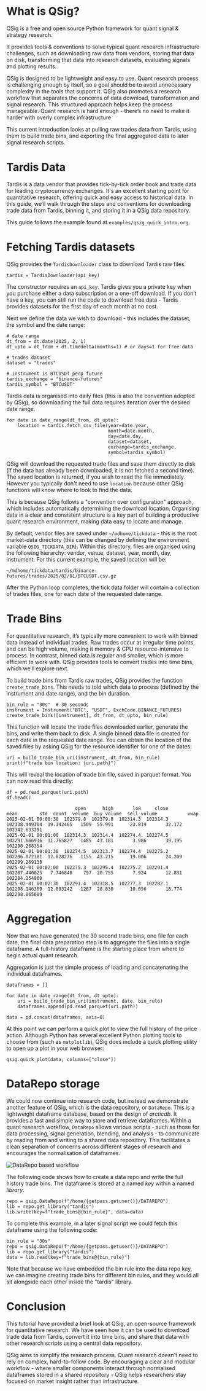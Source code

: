 # What is QSig?

QSig is a free and open source Python framework for quant signal & strategy
research.

It provides tools & conventions to solve typical quant research infrastructure
challenges, such as downloading raw data from vendors, storing that data on
disk, transforming that data into research datasets, evaluating signals and
plotting results.

QSig is designed to be lightweight and easy to use. Quant research process is
challenging enough by itself, so a goal should be to avoid unnecessary complexity
in the tools that support it.  QSig also promotes a research workflow that
separates the concerns of data download, transformation and signal
research. This structured approach helps keep the process manageable. Quant
research is hard enough - there’s no need to make it harder with overly complex
infrastructure

This current introduction looks at pulling raw trades data from Tardis, using
them to build trade bins, and exporting the final aggregated data to later
signal research scripts.


# Tardis Data

Tardis is a data vendor that provides tick-by-tick order book and trade data for
leading cryptocurrency exchanges. It's an excellent starting point for
quantitative research, offering quick and easy access to historical data. In
this guide, we’ll walk through the steps and conventions for downloading trade
data from Tardis, binning it, and storing it in a QSig data repository.

This guide follows the example found at `examples/qsig_quick_intro.org`

# Fetching Tardis datasets

QSig provides the `TardisDownloader` class to download Tardis raw files.

    tardis = TardisDownloader(api_key)

The constructor requires an `api_key`. Tardis gives you a private key when you
purchase either a data subscription or a one-off download.  If you don’t have a
key, you can still run the code to download free data - Tardis provides datasets
for the first day of each month at no cost.

Next we define the data we wish to download - this includes the dataset, the
symbol and the date range:

    # date range
    dt_from = dt.date(2025, 2, 1)
    dt_upto = dt_from + dt.timedelta(months=1) # or days=1 for free data

    # trades dataset
    dataset = "trades"

    # instrument is BTCUSDT perp future
    tardis_exchange = "binance-futures"
    tardis_symbol = "BTCUSDT"

Tardis data is organised into daily files (this is also the convention adopted
by QSig), so downloading the full data requires iteration over the desired date
range.

    for date in date_range(dt_from, dt_upto):
        location = tardis.fetch_csv_file(year=date.year,
                                         month=date.month,
                                         day=date.day,
                                         dataset=dataset,
                                         exchange=tardis_exchange,
                                         symbol=tardis_symbol)

QSig will download the requested trade files and save them directly to disk (if
the data has already been downloaded, it is not fetched a second time).  The
saved location is returned, if you wish to read the file immediately.  However
you typically don't need to use `location` because other QSig functions will know
where to look to find the data.

This is because QSig follows a "convention over configuration" approach, which
includes automatically determining the download location. Organising data in a
clear and consistent structure is a key part of building a productive quant
research environment, making data easy to locate and manage.

By default, vendor files are saved under `~/mdhome/tickdata` - this is the root
market-data directory (this can be changed by defining the environment variable
`QSIG_TICKDATA_DIR`). Within this directory, files are organised using the
following hierarchy: vendor, venue, dataset, year, month, day, instrument.  For
this current example, the saved location will be:

    ~/mdhome/tickdata/tardis/binance-futures/trades/2025/02/01/BTCUSDT.csv.gz

After the Python loop completes, the tick data folder will contain a collection
of trades files, one for each date of the requested date range.


# Trade Bins

For quantitative research, it’s typically more convenient to work with binned
data instead of individual trades.  Raw trades occur at irregular time points,
and can be high volume, making it memory & CPU resource-intensive to process. In
contrast, binned data is regular and smaller, which is more efficient to work
with. QSig provides tools to convert trades into time bins, which we’ll explore
next.

To build trade bins from Tardis raw trades, QSig provides the function
`create_trade_bins`. This needs to told which data to process (defined by the
instrument and date range), and the bin duration.

    bin_rule = "30s"  # 30 seconds
    instrument = Instrument("BTC", "USDT", ExchCode.BINANCE_FUTURES)
    create_trade_bins([instrument], dt_from, dt_upto, bin_rule)

This function will locate the trade files downloaded earlier, generate the bins,
and write them back to disk.  A single binned data file is created for each date
in the requested date range.  You can obtain the location of the saved files by
asking QSig for the resource identifier for one of the dates:

    uri = build_trade_bin_uri(instrument, dt_from, bin_rule)
    print(f"trade bin location: {uri.path}")

This will reveal the location of trade bin file, saved in parquet format.  You
can now read this directly:

    df = pd.read_parquet(uri.path)
    df.head()

                             open      high       low     close           mean        std  count  volume  buy_volume  sell_volume           vwap
    2025-02-01 00:00:30  102379.8  102379.8  102314.3  102314.3  102338.449304  19.342465   1509  55.991      23.819       32.172  102342.633291
    2025-02-01 00:01:00  102314.3  102314.4  102274.4  102274.5  102291.666936  11.765827   1485  43.181       3.986       39.195  102290.268354
    2025-02-01 00:01:30  102274.5  102313.7  102274.4  102275.2  102296.072381  12.828276   1155  43.215      19.006       24.209  102299.269138
    2025-02-01 00:02:00  102275.3  102295.4  102275.2  102291.4  102287.440025   7.746848    797  20.755       7.924       12.831  102284.254960
    2025-02-01 00:02:30  102291.4  102318.5  102277.3  102282.1  102298.146309  12.893242   1287  28.830      10.056       18.774  102298.865689


# Aggregation

Now that we have generated the 30 second trade bins, one file for each date, the
final data preparation step is to aggregate the files into a single dataframe.
A full-history dataframe is the starting place from where to begin actual quant
research.

Aggregation is just the simple process of loading and concatenating the
individual dataframes.

    dataframes = []

    for date in date_range(dt_from, dt_upto):
        uri = build_trade_bin_uri(instrument, date, bin_rule)
        dataframes.append(pd.read_parquet(uri.path))

    data = pd.concat(dataframes, axis=0)

At this point we can perform a quick plot to view the full history of the price
action. Although Python has several excellent Python plotting tools to choose
from (such as `matplotlib`), QSig does include a quick plotting utility to open up
a plot in your web browser:

    qsig.quick_plot(data, columns=["close"])


# DataRepo storage

We could now continue into research code, but instead we demonstrate another
feature of QSig, which is the data repository, or `DataRepo`. This is a
lightweight dataframe database, based on the design of *arcticdb*. It provides a
fast and simple way to store and retrieve dataframes. Within a quant research
workflow, `DataRepo` allows various scripts - such as those for data processing,
signal generation, blending, and analysis - to communicate by reading from and
writing to a shared data repository. This facilitates a clean separation of
concerns across different stages of research and encourages the normalisation of
dataframes.


![DataRepo based workflow](./datarepo_workflow.svg)

The following code shows how to create a data repo and write the full history
trade bins.  The dataframe is stored at a named *key* within a named *library*.

    repo = qsig.DataRepo(f"/home/{getpass.getuser()}/DATAREPO")
    lib = repo.get_library("tardis")
    lib.write(key=f"trade_bins@{bin_rule}", data=data)

To complete this example, in a later signal script we could fetch this dataframe
using the following code:

    bin_rule = "30s"
    repo = qsig.DataRepo(f"/home/{getpass.getuser()}/DATAREPO")
    lib = repo.get_library("tardis")
    data = lib.read(key=f"trade_bins@{bin_rule}")

Note that because we have embedded the bin rule into the data repo key, we can
imagine creating trade bins for different bin rules, and they would all sit
alongside each other inside the "tardis" library.


# Conclusion

This tutorial have provided a brief look at QSig, an open-source framework for
quantitative research. We have seen how it can be used to download trade data
from Tardis, convert it into time bins, and share that data with other research
scripts using a central data repository.

QSig aims to simplify the research process. Quant research doesn't need to rely
on complex, hard-to-follow code. By encouraging a clear and modular workflow -
where smaller components interact through normalised dataframes stored in a
shared repository - QSig helps researchers stay focused on market insight rather
than infrastructure.
